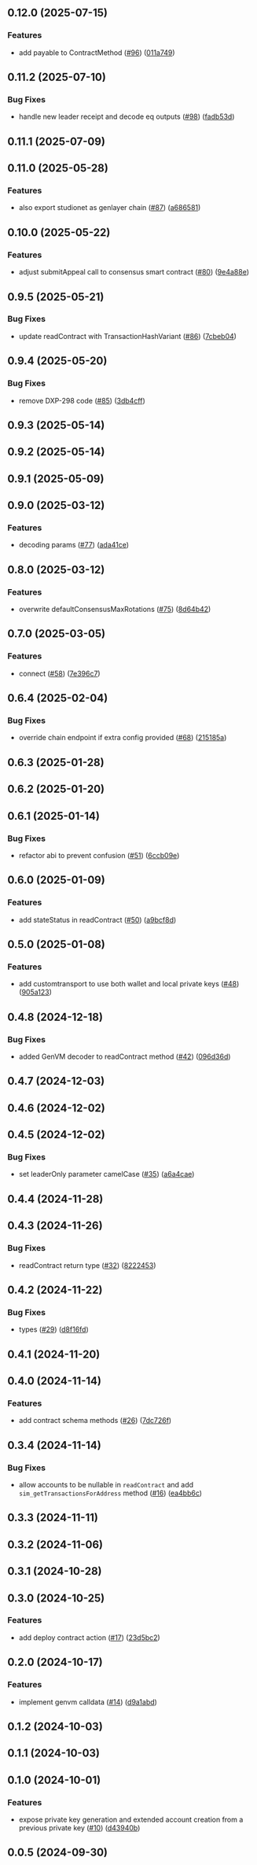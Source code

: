 

## 0.12.0 (2025-07-15)


### Features

* add payable to ContractMethod ([#96](https://github.com/genlayerlabs/genlayer-js/issues/96)) ([011a749](https://github.com/genlayerlabs/genlayer-js/commit/011a7498ffce22a34d20d9fb88a72e7c56badaf9))

## 0.11.2 (2025-07-10)


### Bug Fixes

* handle new leader receipt and decode eq outputs ([#98](https://github.com/genlayerlabs/genlayer-js/issues/98)) ([fadb53d](https://github.com/genlayerlabs/genlayer-js/commit/fadb53d5f8946074a80047003323a0bd3d4f8108))

## 0.11.1 (2025-07-09)

## 0.11.0 (2025-05-28)


### Features

* also export studionet as genlayer chain ([#87](https://github.com/yeagerai/genlayer-js/issues/87)) ([a686581](https://github.com/yeagerai/genlayer-js/commit/a686581203d5a62db40526b66498f952ed2f7dcd))

## 0.10.0 (2025-05-22)


### Features

* adjust submitAppeal call to consensus smart contract ([#80](https://github.com/yeagerai/genlayer-js/issues/80)) ([9e4a88e](https://github.com/yeagerai/genlayer-js/commit/9e4a88ed9a094af067302f8c4aa170c7129bf53d))

## 0.9.5 (2025-05-21)


### Bug Fixes

* update readContract with TransactionHashVariant ([#86](https://github.com/yeagerai/genlayer-js/issues/86)) ([7cbeb04](https://github.com/yeagerai/genlayer-js/commit/7cbeb040b55c4bc3acf173bdae51da51deef7a83))

## 0.9.4 (2025-05-20)


### Bug Fixes

* remove DXP-298 code ([#85](https://github.com/yeagerai/genlayer-js/issues/85)) ([3db4cff](https://github.com/yeagerai/genlayer-js/commit/3db4cffedd1a53396d390883dcdee5d26f775d72))

## 0.9.3 (2025-05-14)

## 0.9.2 (2025-05-14)

## 0.9.1 (2025-05-09)

## 0.9.0 (2025-03-12)


### Features

* decoding params ([#77](https://github.com/yeagerai/genlayer-js/issues/77)) ([ada41ce](https://github.com/yeagerai/genlayer-js/commit/ada41ce375eaf6a94886bc50c13c3f0df247d7c2))

## 0.8.0 (2025-03-12)


### Features

* overwrite defaultConsensusMaxRotations ([#75](https://github.com/yeagerai/genlayer-js/issues/75)) ([8d64b42](https://github.com/yeagerai/genlayer-js/commit/8d64b428d8232394cfe1ac5b56edba7c1837d0e5))

## 0.7.0 (2025-03-05)


### Features

* connect ([#58](https://github.com/yeagerai/genlayer-js/issues/58)) ([7e396c7](https://github.com/yeagerai/genlayer-js/commit/7e396c765536ef0ec1a81c259c113587dc6de8ee))

## 0.6.4 (2025-02-04)


### Bug Fixes

* override chain endpoint if extra config provided ([#68](https://github.com/yeagerai/genlayer-js/issues/68)) ([215185a](https://github.com/yeagerai/genlayer-js/commit/215185a4f96d44a60ea1ad4b55c71bd0bdc489f6))

## 0.6.3 (2025-01-28)

## 0.6.2 (2025-01-20)

## 0.6.1 (2025-01-14)


### Bug Fixes

* refactor abi to prevent confusion ([#51](https://github.com/yeagerai/genlayer-js/issues/51)) ([6ccb09e](https://github.com/yeagerai/genlayer-js/commit/6ccb09eba33eaedb147a0dde5112f54d56dd1e09))

## 0.6.0 (2025-01-09)


### Features

* add stateStatus in readContract ([#50](https://github.com/yeagerai/genlayer-js/issues/50)) ([a9bcf8d](https://github.com/yeagerai/genlayer-js/commit/a9bcf8d83890448b85282ceb0c33060a19ea4e9a))

## 0.5.0 (2025-01-08)


### Features

* add customtransport to use both wallet and local private keys ([#48](https://github.com/yeagerai/genlayer-js/issues/48)) ([905a123](https://github.com/yeagerai/genlayer-js/commit/905a12358c154e6ae865773b809952c8cc9c75b9))

## 0.4.8 (2024-12-18)


### Bug Fixes

* added GenVM decoder to readContract method ([#42](https://github.com/yeagerai/genlayer-js/issues/42)) ([096d36d](https://github.com/yeagerai/genlayer-js/commit/096d36de06d3f4d341f6532ddead694c1882651d))

## 0.4.7 (2024-12-03)

## 0.4.6 (2024-12-02)

## 0.4.5 (2024-12-02)


### Bug Fixes

* set leaderOnly parameter camelCase ([#35](https://github.com/yeagerai/genlayer-js/issues/35)) ([a6a4cae](https://github.com/yeagerai/genlayer-js/commit/a6a4caed8ab2784c2de202e34429c68eeeb0482d))

## 0.4.4 (2024-11-28)

## 0.4.3 (2024-11-26)


### Bug Fixes

* readContract return type ([#32](https://github.com/yeagerai/genlayer-js/issues/32)) ([8222453](https://github.com/yeagerai/genlayer-js/commit/82224530cf5c28b17b43943fad92cd5782ecf1be))

## 0.4.2 (2024-11-22)


### Bug Fixes

* types ([#29](https://github.com/yeagerai/genlayer-js/issues/29)) ([d8f16fd](https://github.com/yeagerai/genlayer-js/commit/d8f16fdb739e32e6eea52a38e23d96a4433728ad))

## 0.4.1 (2024-11-20)

## 0.4.0 (2024-11-14)


### Features

* add contract schema methods ([#26](https://github.com/yeagerai/genlayer-js/issues/26)) ([7dc726f](https://github.com/yeagerai/genlayer-js/commit/7dc726fa4fc8769feaec07a50149956d7c2a2035))

## 0.3.4 (2024-11-14)


### Bug Fixes

* allow accounts to be nullable in `readContract` and add `sim_getTransactionsForAddress` method ([#16](https://github.com/yeagerai/genlayer-js/issues/16)) ([ea4bb6c](https://github.com/yeagerai/genlayer-js/commit/ea4bb6cb53809f6c17a3794ed35aede979bd89e5))

## 0.3.3 (2024-11-11)

## 0.3.2 (2024-11-06)

## 0.3.1 (2024-10-28)

## 0.3.0 (2024-10-25)


### Features

* add deploy contract action ([#17](https://github.com/yeagerai/genlayer-js/issues/17)) ([23d5bc2](https://github.com/yeagerai/genlayer-js/commit/23d5bc28fb58c73d64b1fd629185a0565d84cb91))

## 0.2.0 (2024-10-17)


### Features

* implement genvm calldata ([#14](https://github.com/yeagerai/genlayer-js/issues/14)) ([d9a1abd](https://github.com/yeagerai/genlayer-js/commit/d9a1abdfb5eef13e5c77433db546953369087e04))

## 0.1.2 (2024-10-03)

## 0.1.1 (2024-10-03)

## 0.1.0 (2024-10-01)


### Features

* expose private key generation and extended account creation from a previous private key ([#10](https://github.com/yeagerai/genlayer-js/issues/10)) ([d43940b](https://github.com/yeagerai/genlayer-js/commit/d43940b7237450a0893823b18b4d0ed2e3e42790))

## 0.0.5 (2024-09-30)
